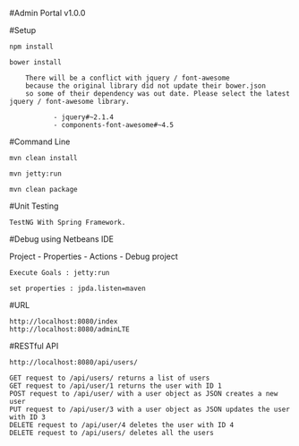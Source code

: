 #Admin Portal v1.0.0


#Setup

    npm install
    
    bower install

        There will be a conflict with jquery / font-awesome 
        because the original library did not update their bower.json 
        so some of their dependency was out date. Please select the latest jquery / font-awesome library.

               - jquery#~2.1.4 
               - components-font-awesome#~4.5 

#Command Line 

    mvn clean install

    mvn jetty:run

    mvn clean package

#Unit Testing

    TestNG With Spring Framework.    

#Debug using Netbeans IDE

Project - Properties - Actions - Debug project

    Execute Goals : jetty:run

    set properties : jpda.listen=maven

#URL

    http://localhost:8080/index
    http://localhost:8080/adminLTE


#RESTful API

    http://localhost:8080/api/users/

    GET request to /api/users/ returns a list of users
    GET request to /api/user/1 returns the user with ID 1
    POST request to /api/user/ with a user object as JSON creates a new user
    PUT request to /api/user/3 with a user object as JSON updates the user with ID 3
    DELETE request to /api/user/4 deletes the user with ID 4
    DELETE request to /api/users/ deletes all the users
